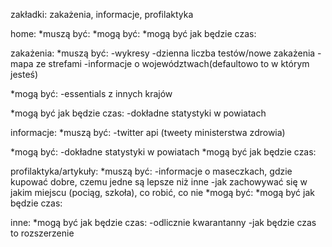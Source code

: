 zakładki: zakażenia, informacje, profilaktyka

home:
*muszą być:
*mogą być:
*mogą być jak będzie czas:

zakażenia:
*muszą być:
-wykresy
-dzienna liczba testów/nowe zakażenia
-mapa ze strefami
-informacje o województwach(defaultowo to w którym jesteś)

*mogą być:
-essentials z innych krajów

*mogą być jak będzie czas:
-dokładne statystyki w powiatach

informacje:
*muszą być:
-twitter api (tweety ministerstwa zdrowia)

*mogą być:
-dokładne statystyki w powiatach
*mogą być jak będzie czas:

profilaktyka/artykuły:
*muszą być:
-informacje o maseczkach, gdzie kupować dobre, czemu jedne są lepsze niż inne
-jak zachowywać się w jakim miejscu (pociąg, szkoła), co robić, co nie
*mogą być:
*mogą być jak będzie czas:

inne:
*mogą być jak będzie czas:
-odlicznie kwarantanny
-jak będzie czas to rozszerzenie
